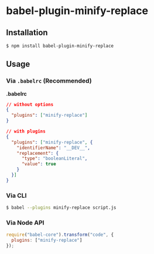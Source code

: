 # babel-plugin-minify-replace

## Installation

```sh
$ npm install babel-plugin-minify-replace
```

## Usage

### Via `.babelrc` (Recommended)

**.babelrc**

```json
// without options
{
  "plugins": ["minify-replace"]
}

// with plugins
{
  "plugins": ["minify-replace", {
    "identifierName": "__DEV__",
    "replacement": {
      "type": "booleanLiteral",
      "value": true
    }
  }]
}
```

### Via CLI

```sh
$ babel --plugins minify-replace script.js
```

### Via Node API

```javascript
require("babel-core").transform("code", {
  plugins: ["minify-replace"]
});
```
